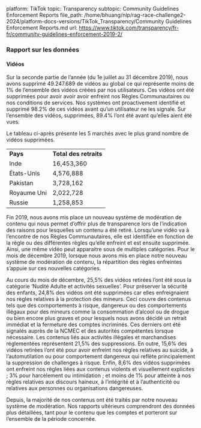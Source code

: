 platform: TikTok
topic: Transparency
subtopic: Community Guidelines Enforcement Reports
file_path: /home/bhuang/nlp/rag-race-challenge2-2024/platform-docs-versions/TikTok_Transparency/Community Guidelines Enforcement Reports.md
url: https://www.tiktok.com/transparency/fr-fr/community-guidelines-enforcement-2019-2/


### Rapport sur les données

#### Vidéos

Sur la seconde partie de l’année (du 1e juillet au 31 décembre 2019), nous avons supprimé 49.247.689 de vidéos au global ce qui représente moins de 1% de l’ensemble des vidéos créées par nos utilisateurs. Ces vidéos ont été supprimées pour avoir avoir avoir enfreint nos Règles Communautaires ou nos conditions de services. Nos systèmes ont proactivement identifié et supprimé 98.2% de ces vidéos avant qu’un utilisateur ne les signale. Sur l’ensemble des vidéos, supprimées, 89.4% l’ont été avant qu’elles aient été vues.

Le tableau ci-après présente les 5 marchés avec le plus grand nombre de vidéos supprimées.

|     |     |
| --- | --- |
| **Pays** | **Total des retraits** |
| Inde | 16,453,360 |
| États-Unis | 4,576,888 |
| Pakistan | 3,728,162 |
| Royaume Uni | 2,022,728 |
| Russie | 1,258,853 |

Fin 2019, nous avons mis place un nouveau système de modération de contenu qui nous permet d’offrir plus de transparence lors de l’indication des raisons pour lesquelles un contenu a été retiré. Lorsqu’une vidéo va à l’encontre de nos Règles Communautaires, elle est identifiée en fonction de la règle ou des différentes règles qu’elle enfreint et est ensuite supprimée. Ainsi, une même vidéo peut apparaitre sous de multiples catégories. Pour le mois de décembre 2019, lorsque nous avons mis en place notre nouveau système de modération de contenu, la répartition des règles enfreintes s’appuie sur ces nouvelles catégories.

Au cours du mois de décembre, 25,5% des vidéos retirées l’ont été sous la catégorie ‘Nudité Adulte et activités sexuelles’. Pour préserver la sécurité des enfants, 24,8% des vidéos ont été supprimées car elles enfreignaient nos règles relatives à la protection des mineurs. Ceci couvre des contenus tels que des comportements à risque, dangereux ou des comportements illégaux pour des mineurs comme la consommation d’alcool ou de drogue ou bien encore plus graves et pour lesquels nous avons décidé un retrait immédiat et la fermeture des comptes incriminés. Ces derniers ont été signalés auprès de la NCMEC et des autorités compétentes lorsque nécessaire. Les contenus liés aux activités illégales et marchandises réglementées représentent 21,5% des suppressions. En outre, 15,6% des vidéos retirées l’ont été pour avoir enfreint nos règles relatives au suicide, à l’automutilation ou pour comportement dangereux qui reflète principalement la suppression de challenges à risque. Enfin, 8,6% des vidéos supprimées ont enfreint nos règles liées aux contenus violents et visuellement explicites ; 3% pour harcèlement ou intimidation ; et moins de 1% pour atteinte à nos règles relatives aux discours haineux, à l’intégrité et à l’authenticité ou relatives aux personnes ou organisations dangereuses.

Depuis, la majorité de nos contenus ont été traités par notre nouveau système de modération. Nos rapports ultérieurs comprendront des données plus détaillées, tant pour le contenu que les comptes et porteront sur l’ensemble de la période concernée.